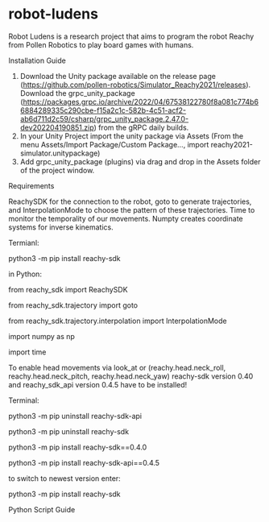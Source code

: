 # robot-ludens
Robot Ludens is a research project that aims to program the robot Reachy from Pollen Robotics to play board games with humans.

Installation Guide

1. Download the Unity package available on the release page (https://github.com/pollen-robotics/Simulator_Reachy2021/releases). Download the grpc_unity_package (https://packages.grpc.io/archive/2022/04/67538122780f8a081c774b66884289335c290cbe-f15a2c1c-582b-4c51-acf2-ab6d711d2c59/csharp/grpc_unity_package.2.47.0-dev202204190851.zip) from the gRPC daily builds.
2. In your Unity Project import the unity package via Assets (From the menu Assets/Import Package/Custom Package…, import reachy2021-simulator.unitypackage)
3. Add grpc_unity_package (plugins) via drag and drop in the Assets folder of the project window.

Requirements 

ReachySDK for the connection to the robot, goto to generate trajectories, and InterpolationMode to choose the pattern of these trajectories. Time to monitor the temporality of our movements. Numpty creates coordinate systems for inverse kinematics. 

  Termianl: 
  
  python3 -m pip install reachy-sdk

  in Python: 
  
  from reachy_sdk import ReachySDK 
  
  from reachy_sdk.trajectory import goto 
  
  from reachy_sdk.trajectory.interpolation import InterpolationMode 
  
  import numpy as np
  
  import time

To enable head movements via look_at or (reachy.head.neck_roll, reachy.head.neck_pitch, reachy.head.neck_yaw) reachy-sdk version 0.40 and reachy_sdk_api version 0.4.5 have to be installed!
  
  Terminal:
  
  python3 -m pip uninstall reachy-sdk-api 
  
  python3 -m pip uninstall reachy-sdk 
  
  python3 -m pip install reachy-sdk==0.4.0 
  
  python3 -m pip install reachy-sdk-api==0.4.5

to switch to newest version enter: 

  python3 -m pip install reachy-sdk

Python Script Guide
